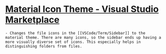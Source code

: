 # [Material Icon Theme - Visual Studio Marketplace](https://marketplace.visualstudio.com/items?itemName=PKief.material-icon-theme)
	- Changes the file icons in the [[VSCode/Term/Sidebar]] to the material theme. There are many icons, so the sidebar ends up having a more visually diverse set of icons. This especially helps in distinguishing folders from files.